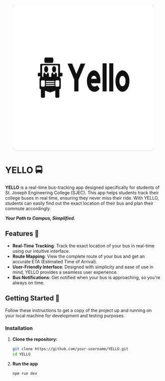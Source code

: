 <p align="center">
  <img src="images/logo-light.png" alt="YELLO Logo" width="90%" height="470px" />
</p> 

# **YELLO** 🚍

**YELLO** is a real-time bus-tracking app designed specifically for students of St. Joseph Engineering College (SJEC). This app helps students track their college buses in real time, ensuring they never miss their ride. With YELLO, students can easily find out the exact location of their bus and plan their commute accordingly.

**<i>Your Path to Campus, Simplified.</i>**

## **Features** 🌟

- **Real-Time Tracking**: Track the exact location of your bus in real-time using our intuitive interface.
- **Route Mapping**: View the complete route of your bus and get an accurate ETA (Estimated Time of Arrival).
- **User-Friendly Interface**: Designed with simplicity and ease of use in mind, YELLO provides a seamless user experience.
- **Bus Notifications**: Get notified when your bus is approaching, so you're always on time.

## **Getting Started** 🚀

Follow these instructions to get a copy of the project up and running on your local machine for development and testing purposes.

### **Installation**

1. **Clone the repository:**

   ```bash
   git clone https://github.com/your-username/YELLO.git
   cd YELLO

2. **Run the app**

   ```bash
   npm run dev
